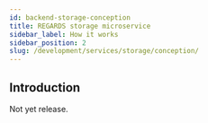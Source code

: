 ```yaml
---
id: backend-storage-conception
title: REGARDS storage microservice
sidebar_label: How it works
sidebar_position: 2
slug: /development/services/storage/conception/
---
```


## Introduction

Not yet release.